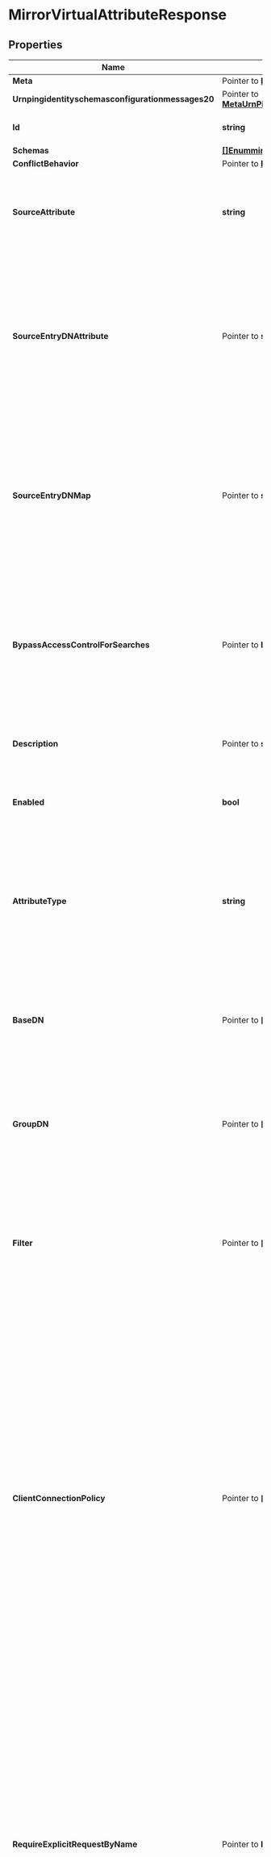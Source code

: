 # MirrorVirtualAttributeResponse

## Properties

Name | Type | Description | Notes
------------ | ------------- | ------------- | -------------
**Meta** | Pointer to [**MetaMeta**](MetaMeta.md) |  | [optional] 
**Urnpingidentityschemasconfigurationmessages20** | Pointer to [**MetaUrnPingidentitySchemasConfigurationMessages20**](MetaUrnPingidentitySchemasConfigurationMessages20.md) |  | [optional] 
**Id** | **string** | Name of the Virtual Attribute | 
**Schemas** | [**[]EnummirrorVirtualAttributeSchemaUrn**](EnummirrorVirtualAttributeSchemaUrn.md) |  | 
**ConflictBehavior** | Pointer to [**EnumvirtualAttributeConflictBehaviorProp**](EnumvirtualAttributeConflictBehaviorProp.md) |  | [optional] 
**SourceAttribute** | **string** | Specifies the source attribute containing the values to use for this virtual attribute. | 
**SourceEntryDNAttribute** | Pointer to **string** | Specifies the attribute containing the DN of another entry from which to obtain the source attribute providing the values for this virtual attribute. | [optional] 
**SourceEntryDNMap** | Pointer to **string** | Specifies a DN map that will be used to identify the entry from which to obtain the source attribute providing the values for this virtual attribute. | [optional] 
**BypassAccessControlForSearches** | Pointer to **bool** | Indicates whether searches performed by this virtual attribute provider should be exempted from access control restrictions. | [optional] 
**Description** | Pointer to **string** | A description for this Virtual Attribute | [optional] 
**Enabled** | **bool** | Indicates whether the Virtual Attribute is enabled for use. | 
**AttributeType** | **string** | Specifies the attribute type for the attribute whose values are to be dynamically assigned by the virtual attribute. | 
**BaseDN** | Pointer to **[]string** | Specifies the base DNs for the branches containing entries that are eligible to use this virtual attribute. | [optional] 
**GroupDN** | Pointer to **[]string** | Specifies the DNs of the groups whose members can be eligible to use this virtual attribute. | [optional] 
**Filter** | Pointer to **[]string** | Specifies the search filters to be applied against entries to determine if the virtual attribute is to be generated for those entries. | [optional] 
**ClientConnectionPolicy** | Pointer to **[]string** | Specifies a set of client connection policies for which this Virtual Attribute should be generated. If this is undefined, then this Virtual Attribute will always be generated. If it is associated with one or more client connection policies, then this Virtual Attribute will be generated only for operations requested by clients assigned to one of those client connection policies. | [optional] 
**RequireExplicitRequestByName** | Pointer to **bool** | Indicates whether attributes of this type must be explicitly included by name in the list of requested attributes. Note that this will only apply to virtual attributes which are associated with an attribute type that is operational. It will be ignored for virtual attributes associated with a non-operational attribute type. | [optional] 
**MultipleVirtualAttributeEvaluationOrderIndex** | Pointer to **int32** | Specifies the order in which virtual attribute definitions for the same attribute type will be evaluated when generating values for an entry. | [optional] 
**MultipleVirtualAttributeMergeBehavior** | Pointer to [**EnumvirtualAttributeMultipleVirtualAttributeMergeBehaviorProp**](EnumvirtualAttributeMultipleVirtualAttributeMergeBehaviorProp.md) |  | [optional] 
**AllowIndexConflicts** | Pointer to **bool** | Indicates whether the server should allow creating or altering this virtual attribute definition even if it conflicts with one or more indexes defined in the server. | [optional] 

## Methods

### NewMirrorVirtualAttributeResponse

`func NewMirrorVirtualAttributeResponse(id string, schemas []EnummirrorVirtualAttributeSchemaUrn, sourceAttribute string, enabled bool, attributeType string, ) *MirrorVirtualAttributeResponse`

NewMirrorVirtualAttributeResponse instantiates a new MirrorVirtualAttributeResponse object
This constructor will assign default values to properties that have it defined,
and makes sure properties required by API are set, but the set of arguments
will change when the set of required properties is changed

### NewMirrorVirtualAttributeResponseWithDefaults

`func NewMirrorVirtualAttributeResponseWithDefaults() *MirrorVirtualAttributeResponse`

NewMirrorVirtualAttributeResponseWithDefaults instantiates a new MirrorVirtualAttributeResponse object
This constructor will only assign default values to properties that have it defined,
but it doesn't guarantee that properties required by API are set

### GetMeta

`func (o *MirrorVirtualAttributeResponse) GetMeta() MetaMeta`

GetMeta returns the Meta field if non-nil, zero value otherwise.

### GetMetaOk

`func (o *MirrorVirtualAttributeResponse) GetMetaOk() (*MetaMeta, bool)`

GetMetaOk returns a tuple with the Meta field if it's non-nil, zero value otherwise
and a boolean to check if the value has been set.

### SetMeta

`func (o *MirrorVirtualAttributeResponse) SetMeta(v MetaMeta)`

SetMeta sets Meta field to given value.

### HasMeta

`func (o *MirrorVirtualAttributeResponse) HasMeta() bool`

HasMeta returns a boolean if a field has been set.

### GetUrnpingidentityschemasconfigurationmessages20

`func (o *MirrorVirtualAttributeResponse) GetUrnpingidentityschemasconfigurationmessages20() MetaUrnPingidentitySchemasConfigurationMessages20`

GetUrnpingidentityschemasconfigurationmessages20 returns the Urnpingidentityschemasconfigurationmessages20 field if non-nil, zero value otherwise.

### GetUrnpingidentityschemasconfigurationmessages20Ok

`func (o *MirrorVirtualAttributeResponse) GetUrnpingidentityschemasconfigurationmessages20Ok() (*MetaUrnPingidentitySchemasConfigurationMessages20, bool)`

GetUrnpingidentityschemasconfigurationmessages20Ok returns a tuple with the Urnpingidentityschemasconfigurationmessages20 field if it's non-nil, zero value otherwise
and a boolean to check if the value has been set.

### SetUrnpingidentityschemasconfigurationmessages20

`func (o *MirrorVirtualAttributeResponse) SetUrnpingidentityschemasconfigurationmessages20(v MetaUrnPingidentitySchemasConfigurationMessages20)`

SetUrnpingidentityschemasconfigurationmessages20 sets Urnpingidentityschemasconfigurationmessages20 field to given value.

### HasUrnpingidentityschemasconfigurationmessages20

`func (o *MirrorVirtualAttributeResponse) HasUrnpingidentityschemasconfigurationmessages20() bool`

HasUrnpingidentityschemasconfigurationmessages20 returns a boolean if a field has been set.

### GetId

`func (o *MirrorVirtualAttributeResponse) GetId() string`

GetId returns the Id field if non-nil, zero value otherwise.

### GetIdOk

`func (o *MirrorVirtualAttributeResponse) GetIdOk() (*string, bool)`

GetIdOk returns a tuple with the Id field if it's non-nil, zero value otherwise
and a boolean to check if the value has been set.

### SetId

`func (o *MirrorVirtualAttributeResponse) SetId(v string)`

SetId sets Id field to given value.


### GetSchemas

`func (o *MirrorVirtualAttributeResponse) GetSchemas() []EnummirrorVirtualAttributeSchemaUrn`

GetSchemas returns the Schemas field if non-nil, zero value otherwise.

### GetSchemasOk

`func (o *MirrorVirtualAttributeResponse) GetSchemasOk() (*[]EnummirrorVirtualAttributeSchemaUrn, bool)`

GetSchemasOk returns a tuple with the Schemas field if it's non-nil, zero value otherwise
and a boolean to check if the value has been set.

### SetSchemas

`func (o *MirrorVirtualAttributeResponse) SetSchemas(v []EnummirrorVirtualAttributeSchemaUrn)`

SetSchemas sets Schemas field to given value.


### GetConflictBehavior

`func (o *MirrorVirtualAttributeResponse) GetConflictBehavior() EnumvirtualAttributeConflictBehaviorProp`

GetConflictBehavior returns the ConflictBehavior field if non-nil, zero value otherwise.

### GetConflictBehaviorOk

`func (o *MirrorVirtualAttributeResponse) GetConflictBehaviorOk() (*EnumvirtualAttributeConflictBehaviorProp, bool)`

GetConflictBehaviorOk returns a tuple with the ConflictBehavior field if it's non-nil, zero value otherwise
and a boolean to check if the value has been set.

### SetConflictBehavior

`func (o *MirrorVirtualAttributeResponse) SetConflictBehavior(v EnumvirtualAttributeConflictBehaviorProp)`

SetConflictBehavior sets ConflictBehavior field to given value.

### HasConflictBehavior

`func (o *MirrorVirtualAttributeResponse) HasConflictBehavior() bool`

HasConflictBehavior returns a boolean if a field has been set.

### GetSourceAttribute

`func (o *MirrorVirtualAttributeResponse) GetSourceAttribute() string`

GetSourceAttribute returns the SourceAttribute field if non-nil, zero value otherwise.

### GetSourceAttributeOk

`func (o *MirrorVirtualAttributeResponse) GetSourceAttributeOk() (*string, bool)`

GetSourceAttributeOk returns a tuple with the SourceAttribute field if it's non-nil, zero value otherwise
and a boolean to check if the value has been set.

### SetSourceAttribute

`func (o *MirrorVirtualAttributeResponse) SetSourceAttribute(v string)`

SetSourceAttribute sets SourceAttribute field to given value.


### GetSourceEntryDNAttribute

`func (o *MirrorVirtualAttributeResponse) GetSourceEntryDNAttribute() string`

GetSourceEntryDNAttribute returns the SourceEntryDNAttribute field if non-nil, zero value otherwise.

### GetSourceEntryDNAttributeOk

`func (o *MirrorVirtualAttributeResponse) GetSourceEntryDNAttributeOk() (*string, bool)`

GetSourceEntryDNAttributeOk returns a tuple with the SourceEntryDNAttribute field if it's non-nil, zero value otherwise
and a boolean to check if the value has been set.

### SetSourceEntryDNAttribute

`func (o *MirrorVirtualAttributeResponse) SetSourceEntryDNAttribute(v string)`

SetSourceEntryDNAttribute sets SourceEntryDNAttribute field to given value.

### HasSourceEntryDNAttribute

`func (o *MirrorVirtualAttributeResponse) HasSourceEntryDNAttribute() bool`

HasSourceEntryDNAttribute returns a boolean if a field has been set.

### GetSourceEntryDNMap

`func (o *MirrorVirtualAttributeResponse) GetSourceEntryDNMap() string`

GetSourceEntryDNMap returns the SourceEntryDNMap field if non-nil, zero value otherwise.

### GetSourceEntryDNMapOk

`func (o *MirrorVirtualAttributeResponse) GetSourceEntryDNMapOk() (*string, bool)`

GetSourceEntryDNMapOk returns a tuple with the SourceEntryDNMap field if it's non-nil, zero value otherwise
and a boolean to check if the value has been set.

### SetSourceEntryDNMap

`func (o *MirrorVirtualAttributeResponse) SetSourceEntryDNMap(v string)`

SetSourceEntryDNMap sets SourceEntryDNMap field to given value.

### HasSourceEntryDNMap

`func (o *MirrorVirtualAttributeResponse) HasSourceEntryDNMap() bool`

HasSourceEntryDNMap returns a boolean if a field has been set.

### GetBypassAccessControlForSearches

`func (o *MirrorVirtualAttributeResponse) GetBypassAccessControlForSearches() bool`

GetBypassAccessControlForSearches returns the BypassAccessControlForSearches field if non-nil, zero value otherwise.

### GetBypassAccessControlForSearchesOk

`func (o *MirrorVirtualAttributeResponse) GetBypassAccessControlForSearchesOk() (*bool, bool)`

GetBypassAccessControlForSearchesOk returns a tuple with the BypassAccessControlForSearches field if it's non-nil, zero value otherwise
and a boolean to check if the value has been set.

### SetBypassAccessControlForSearches

`func (o *MirrorVirtualAttributeResponse) SetBypassAccessControlForSearches(v bool)`

SetBypassAccessControlForSearches sets BypassAccessControlForSearches field to given value.

### HasBypassAccessControlForSearches

`func (o *MirrorVirtualAttributeResponse) HasBypassAccessControlForSearches() bool`

HasBypassAccessControlForSearches returns a boolean if a field has been set.

### GetDescription

`func (o *MirrorVirtualAttributeResponse) GetDescription() string`

GetDescription returns the Description field if non-nil, zero value otherwise.

### GetDescriptionOk

`func (o *MirrorVirtualAttributeResponse) GetDescriptionOk() (*string, bool)`

GetDescriptionOk returns a tuple with the Description field if it's non-nil, zero value otherwise
and a boolean to check if the value has been set.

### SetDescription

`func (o *MirrorVirtualAttributeResponse) SetDescription(v string)`

SetDescription sets Description field to given value.

### HasDescription

`func (o *MirrorVirtualAttributeResponse) HasDescription() bool`

HasDescription returns a boolean if a field has been set.

### GetEnabled

`func (o *MirrorVirtualAttributeResponse) GetEnabled() bool`

GetEnabled returns the Enabled field if non-nil, zero value otherwise.

### GetEnabledOk

`func (o *MirrorVirtualAttributeResponse) GetEnabledOk() (*bool, bool)`

GetEnabledOk returns a tuple with the Enabled field if it's non-nil, zero value otherwise
and a boolean to check if the value has been set.

### SetEnabled

`func (o *MirrorVirtualAttributeResponse) SetEnabled(v bool)`

SetEnabled sets Enabled field to given value.


### GetAttributeType

`func (o *MirrorVirtualAttributeResponse) GetAttributeType() string`

GetAttributeType returns the AttributeType field if non-nil, zero value otherwise.

### GetAttributeTypeOk

`func (o *MirrorVirtualAttributeResponse) GetAttributeTypeOk() (*string, bool)`

GetAttributeTypeOk returns a tuple with the AttributeType field if it's non-nil, zero value otherwise
and a boolean to check if the value has been set.

### SetAttributeType

`func (o *MirrorVirtualAttributeResponse) SetAttributeType(v string)`

SetAttributeType sets AttributeType field to given value.


### GetBaseDN

`func (o *MirrorVirtualAttributeResponse) GetBaseDN() []string`

GetBaseDN returns the BaseDN field if non-nil, zero value otherwise.

### GetBaseDNOk

`func (o *MirrorVirtualAttributeResponse) GetBaseDNOk() (*[]string, bool)`

GetBaseDNOk returns a tuple with the BaseDN field if it's non-nil, zero value otherwise
and a boolean to check if the value has been set.

### SetBaseDN

`func (o *MirrorVirtualAttributeResponse) SetBaseDN(v []string)`

SetBaseDN sets BaseDN field to given value.

### HasBaseDN

`func (o *MirrorVirtualAttributeResponse) HasBaseDN() bool`

HasBaseDN returns a boolean if a field has been set.

### GetGroupDN

`func (o *MirrorVirtualAttributeResponse) GetGroupDN() []string`

GetGroupDN returns the GroupDN field if non-nil, zero value otherwise.

### GetGroupDNOk

`func (o *MirrorVirtualAttributeResponse) GetGroupDNOk() (*[]string, bool)`

GetGroupDNOk returns a tuple with the GroupDN field if it's non-nil, zero value otherwise
and a boolean to check if the value has been set.

### SetGroupDN

`func (o *MirrorVirtualAttributeResponse) SetGroupDN(v []string)`

SetGroupDN sets GroupDN field to given value.

### HasGroupDN

`func (o *MirrorVirtualAttributeResponse) HasGroupDN() bool`

HasGroupDN returns a boolean if a field has been set.

### GetFilter

`func (o *MirrorVirtualAttributeResponse) GetFilter() []string`

GetFilter returns the Filter field if non-nil, zero value otherwise.

### GetFilterOk

`func (o *MirrorVirtualAttributeResponse) GetFilterOk() (*[]string, bool)`

GetFilterOk returns a tuple with the Filter field if it's non-nil, zero value otherwise
and a boolean to check if the value has been set.

### SetFilter

`func (o *MirrorVirtualAttributeResponse) SetFilter(v []string)`

SetFilter sets Filter field to given value.

### HasFilter

`func (o *MirrorVirtualAttributeResponse) HasFilter() bool`

HasFilter returns a boolean if a field has been set.

### GetClientConnectionPolicy

`func (o *MirrorVirtualAttributeResponse) GetClientConnectionPolicy() []string`

GetClientConnectionPolicy returns the ClientConnectionPolicy field if non-nil, zero value otherwise.

### GetClientConnectionPolicyOk

`func (o *MirrorVirtualAttributeResponse) GetClientConnectionPolicyOk() (*[]string, bool)`

GetClientConnectionPolicyOk returns a tuple with the ClientConnectionPolicy field if it's non-nil, zero value otherwise
and a boolean to check if the value has been set.

### SetClientConnectionPolicy

`func (o *MirrorVirtualAttributeResponse) SetClientConnectionPolicy(v []string)`

SetClientConnectionPolicy sets ClientConnectionPolicy field to given value.

### HasClientConnectionPolicy

`func (o *MirrorVirtualAttributeResponse) HasClientConnectionPolicy() bool`

HasClientConnectionPolicy returns a boolean if a field has been set.

### GetRequireExplicitRequestByName

`func (o *MirrorVirtualAttributeResponse) GetRequireExplicitRequestByName() bool`

GetRequireExplicitRequestByName returns the RequireExplicitRequestByName field if non-nil, zero value otherwise.

### GetRequireExplicitRequestByNameOk

`func (o *MirrorVirtualAttributeResponse) GetRequireExplicitRequestByNameOk() (*bool, bool)`

GetRequireExplicitRequestByNameOk returns a tuple with the RequireExplicitRequestByName field if it's non-nil, zero value otherwise
and a boolean to check if the value has been set.

### SetRequireExplicitRequestByName

`func (o *MirrorVirtualAttributeResponse) SetRequireExplicitRequestByName(v bool)`

SetRequireExplicitRequestByName sets RequireExplicitRequestByName field to given value.

### HasRequireExplicitRequestByName

`func (o *MirrorVirtualAttributeResponse) HasRequireExplicitRequestByName() bool`

HasRequireExplicitRequestByName returns a boolean if a field has been set.

### GetMultipleVirtualAttributeEvaluationOrderIndex

`func (o *MirrorVirtualAttributeResponse) GetMultipleVirtualAttributeEvaluationOrderIndex() int32`

GetMultipleVirtualAttributeEvaluationOrderIndex returns the MultipleVirtualAttributeEvaluationOrderIndex field if non-nil, zero value otherwise.

### GetMultipleVirtualAttributeEvaluationOrderIndexOk

`func (o *MirrorVirtualAttributeResponse) GetMultipleVirtualAttributeEvaluationOrderIndexOk() (*int32, bool)`

GetMultipleVirtualAttributeEvaluationOrderIndexOk returns a tuple with the MultipleVirtualAttributeEvaluationOrderIndex field if it's non-nil, zero value otherwise
and a boolean to check if the value has been set.

### SetMultipleVirtualAttributeEvaluationOrderIndex

`func (o *MirrorVirtualAttributeResponse) SetMultipleVirtualAttributeEvaluationOrderIndex(v int32)`

SetMultipleVirtualAttributeEvaluationOrderIndex sets MultipleVirtualAttributeEvaluationOrderIndex field to given value.

### HasMultipleVirtualAttributeEvaluationOrderIndex

`func (o *MirrorVirtualAttributeResponse) HasMultipleVirtualAttributeEvaluationOrderIndex() bool`

HasMultipleVirtualAttributeEvaluationOrderIndex returns a boolean if a field has been set.

### GetMultipleVirtualAttributeMergeBehavior

`func (o *MirrorVirtualAttributeResponse) GetMultipleVirtualAttributeMergeBehavior() EnumvirtualAttributeMultipleVirtualAttributeMergeBehaviorProp`

GetMultipleVirtualAttributeMergeBehavior returns the MultipleVirtualAttributeMergeBehavior field if non-nil, zero value otherwise.

### GetMultipleVirtualAttributeMergeBehaviorOk

`func (o *MirrorVirtualAttributeResponse) GetMultipleVirtualAttributeMergeBehaviorOk() (*EnumvirtualAttributeMultipleVirtualAttributeMergeBehaviorProp, bool)`

GetMultipleVirtualAttributeMergeBehaviorOk returns a tuple with the MultipleVirtualAttributeMergeBehavior field if it's non-nil, zero value otherwise
and a boolean to check if the value has been set.

### SetMultipleVirtualAttributeMergeBehavior

`func (o *MirrorVirtualAttributeResponse) SetMultipleVirtualAttributeMergeBehavior(v EnumvirtualAttributeMultipleVirtualAttributeMergeBehaviorProp)`

SetMultipleVirtualAttributeMergeBehavior sets MultipleVirtualAttributeMergeBehavior field to given value.

### HasMultipleVirtualAttributeMergeBehavior

`func (o *MirrorVirtualAttributeResponse) HasMultipleVirtualAttributeMergeBehavior() bool`

HasMultipleVirtualAttributeMergeBehavior returns a boolean if a field has been set.

### GetAllowIndexConflicts

`func (o *MirrorVirtualAttributeResponse) GetAllowIndexConflicts() bool`

GetAllowIndexConflicts returns the AllowIndexConflicts field if non-nil, zero value otherwise.

### GetAllowIndexConflictsOk

`func (o *MirrorVirtualAttributeResponse) GetAllowIndexConflictsOk() (*bool, bool)`

GetAllowIndexConflictsOk returns a tuple with the AllowIndexConflicts field if it's non-nil, zero value otherwise
and a boolean to check if the value has been set.

### SetAllowIndexConflicts

`func (o *MirrorVirtualAttributeResponse) SetAllowIndexConflicts(v bool)`

SetAllowIndexConflicts sets AllowIndexConflicts field to given value.

### HasAllowIndexConflicts

`func (o *MirrorVirtualAttributeResponse) HasAllowIndexConflicts() bool`

HasAllowIndexConflicts returns a boolean if a field has been set.


[[Back to Model list]](../README.md#documentation-for-models) [[Back to API list]](../README.md#documentation-for-api-endpoints) [[Back to README]](../README.md)


